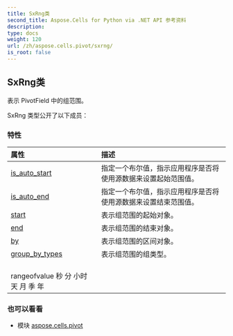 ```yaml
---
title: SxRng类
second_title: Aspose.Cells for Python via .NET API 参考资料
description:
type: docs
weight: 120
url: /zh/aspose.cells.pivot/sxrng/
is_root: false
---
```

## SxRng类
表示 PivotField 中的组范围。



SxRng 类型公开了以下成员：

### 特性
|属性|描述|
| :- | :- |
| [is_auto_start](/cells/python-net/zh/aspose.cells.pivot/sxrng/is_auto_start) |指定一个布尔值，指示应用程序是否将使用源数据来设置起始范围值。|
| [is_auto_end](/cells/python-net/zh/aspose.cells.pivot/sxrng/is_auto_end) |指定一个布尔值，指示应用程序是否将使用源数据来设置结束范围值。|
| [start](/cells/python-net/zh/aspose.cells.pivot/sxrng/start) |表示组范围的起始对象。|
| [end](/cells/python-net/zh/aspose.cells.pivot/sxrng/end) |表示组范围的结束对象。|
| [by](/cells/python-net/zh/aspose.cells.pivot/sxrng/by) |表示组范围的区间对象。|
| [group_by_types](/cells/python-net/zh/aspose.cells.pivot/sxrng/group_by_types) |表示组范围的组类型。<br/> rangeofvalue 秒 分 小时 天 月 季 年|



### 也可以看看
* 模块 [aspose.cells.pivot](..)
